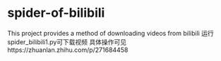# spider-of-bilibili
 This project provides a method of downloading videos from bilibili
运行spider_bilibili1.py可下载视频
具体操作可见https://zhuanlan.zhihu.com/p/271684458
